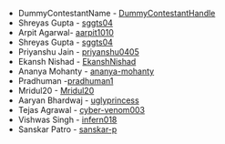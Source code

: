  * DummyContestantName - [DummyContestantHandle](github.com/DummyContestantHandle) 
* Shreyas Gupta - [sggts04](https://github.com/sggts04) 
* Arpit Agarwal- [aarpit1010](https://github.com/aarpit1010)
* Shreyas Gupta - [sggts04](https://github.com/sggts04) 
* Priyanshu Jain - [priyanshu0405](https://github.com/priyanshu0405)
* Ekansh Nishad - [EkanshNishad](https://github.com/EkanshNishad)
* Ananya Mohanty - [ananya-mohanty](https://github.com/ananya-mohanty)
* Pradhuman -[pradhuman1](https://github.com/pradhuman1)
* Mridul20  - [Mridul20](https://github.com/Mridul20) 
* Aaryan Bhardwaj - [uglyprincess](https://github.com/uglyprincess)
* Tejas Agrawal - [cyber-venom003](https://github.com/cyber-venom003)
* Vishwas Singh - [infern018](https://github.com/infern018)
* Sanskar Patro - [sanskar-p](https://github.com/sanskar-p)
 
